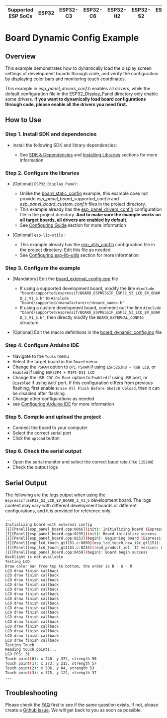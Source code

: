 | Supported ESP SoCs | ESP32 | ESP32-C3 | ESP32-C6 | ESP32-H2 | ESP32-S2 | ESP32-S3 | ESP32-P4 |
| ------------------ | ----- | -------- | -------- | -------- | -------- | -------- | -------- |

# Board Dynamic Config Example

## Overview

This example demonstrates how to dynamically load the display screen settings of development boards through code, and verify the configuration by displaying color bars and monitoring touch coordinates.

This example in *esp_panel_drivers_conf.h* enables all drivers, while the default configuration file in the ESP32_Display_Panel directory only enable some drivers. **If you want to dynamically load board configurations through code, please enable all the drivers you need first.**

## How to Use

### Step 1. Install SDK and dependencies

- Install the following SDK and library dependencies:

  - See [SDK & Dependencies](../../../../docs/envs/use_with_arduino.md#sdk--dependencies) and [Installing Libraries](../../../../docs/envs/use_with_arduino.md#installing-libraries) sections for more information

### Step 2. Configure the libraries

- [Optional] `ESP32_Display_Panel`:

  - Unlike the [board_static_config](../board_static_config) example, this example does not provide *esp_panel_board_supported_conf.h* and *esp_panel_board_custom_conf.h* files in the project directory.
  - This example already has the [esp_panel_drivers_conf.h](./esp_panel_drivers_conf.h) configuration file in the project directory. **And to make sure the example works on all target boards, all drivers are enabled by default.**
  - See [Configuring Guide](../../../../docs/envs/use_with_arduino.md#configuration-guide) section for more information

- [Optional] `esp-lib-utils` :

  - This example already has the [esp_utils_conf.h](./esp_utils_conf.h) configuration file in the project directory. Edit this file as needed
  - See [Configuring esp-lib-utils](../../../../docs/envs/use_with_arduino.md#configuring-esp-lib-utils) section for more information

### Step 3. Configure the example

- [Mandatory] Edit the [board_external_config.cpp](./board_external_config.cpp) file

  - If using a supported development board, modify the line `#include "board/supported/espressif/BOARD_ESPRESSIF_ESP32_S3_LCD_EV_BOARD_2_V1_5.h"` to `#include "board/supported/<manufacturer>/<board_name>.h"`
  - If using a custom development board, comment out the line `#include "board/supported/espressif/BOARD_ESPRESSIF_ESP32_S3_LCD_EV_BOARD_2_V1_5.h"`, then directly modify the `BOARD_EXTERNAL_CONFIG` structure

- [Optional] Edit the macro definitions in the [board_dynamic_config.ino](./board_dynamic_config.ino) file

### Step 4. Configure Arduino IDE

- Navigate to the `Tools` menu
- Select the target board in the `Board` menu
- Change the `PSRAM` option to `OPI PSRAM` if using `ESP32S3R8 + RGB LCD`, or `Enabled` if using `ESP32P4 + MIPI-DSI LCD`
- Change the `USB CDC On Boot` option to `Enabled` if using `USB` port, or `Disabled` if using `UART` port. If this configuration differs from previous flashing, first enable `Erase All Flash Before Sketch Upload`, then it can be disabled after flashing.
- Change other configurations as needed
- see [Configuring Arduino IDE](../../../../docs/envs/use_with_arduino.md#configuring-arduino-ide) for more information

### Step 5. Compile and upload the project

- Connect the board to your computer
- Select the correct serial port
- Click the `upload` button

### Step 6. Check the serial output

- Open the serial monitor and select the correct baud rate (like `115200`)
- Check the output logs

## Serial Output

The following are the logs output when using the `Espressif:ESP32_S3_LCD_EV_BOARD_2_V1_5` development board. The logs content may vary with different development boards or different configurations, and it is provided for reference only.

```bash
...
Initializing board with external config
[I][Panel][esp_panel_board.cpp:0066](init): Initializing board (Espressif:ESP32_S3_LCD_EV_BOARD_2_V1_5)
[I][Panel][esp_panel_board.cpp:0235](init): Board initialize success
[I][Panel][esp_panel_board.cpp:0253](begin): Beginning board (Espressif:ESP32_S3_LCD_EV_BOARD_2_V1_5)
[I][Panel][esp_lcd_touch_gt1151.c:0050](esp_lcd_touch_new_i2c_gt1151): version: 1.0.5
[I][Panel][esp_lcd_touch_gt1151.c:0234](read_product_id): IC version: GT1158_000101(Patch)_0102(Mask)_00(SensorID)
[I][Panel][esp_panel_board.cpp:0459](begin): Board begin success
Backlight is not available
Testing LCD
Draw color bar from top to bottom, the order is B - G - R
LCD draw finish callback
LCD draw finish callback
LCD draw finish callback
LCD draw finish callback
LCD draw finish callback
LCD draw finish callback
LCD draw finish callback
LCD draw finish callback
LCD draw finish callback
LCD draw finish callback
LCD draw finish callback
LCD draw finish callback
LCD draw finish callback
LCD draw finish callback
LCD draw finish callback
LCD draw finish callback
Testing Touch
Reading touch points...
LCD FPS: 31
Touch point(0): x 240, y 372, strength 50
Touch point(1): x 273, y 215, strength 57
Touch point(2): x 506, y 84, strength 53
Touch point(3): x 375, y 122, strength 37
...
```

## Troubleshooting

Please check the [FAQ](../../../../docs/envs/use_with_arduino.md#faq) first to see if the same question exists. If not, please create a [Github Issue](https://github.com/esp-arduino-libs/ESP32_Display_Panel/issues). We will get back to you as soon as possible.
